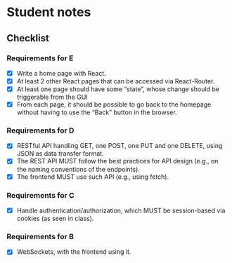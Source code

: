 # Student notes

## Checklist
### Requirements for E
- [x] Write a home page with React.
- [x] At least 2 other React pages that can be accessed via React-Router.
- [x] At least one page should have some “state”, whose change should be triggerable from the GUI
- [x] From each page, it should be possible to go back to the homepage without having to use the
“Back” button in the browser.

### Requirements for D
- [x] RESTful API handling GET, one POST, one PUT and one DELETE, using JSON as data transfer format.
- [x] The REST API MUST follow the best practices for API design (e.g., on the naming conventions of
the endpoints).
- [x] The frontend MUST use such API (e.g., using fetch).

### Requirements for C
- [x] Handle authentication/authorization, which MUST be session-based via cookies (as
seen in class). 

### Requirements for B
- [x] WebSockets, with the frontend using it.